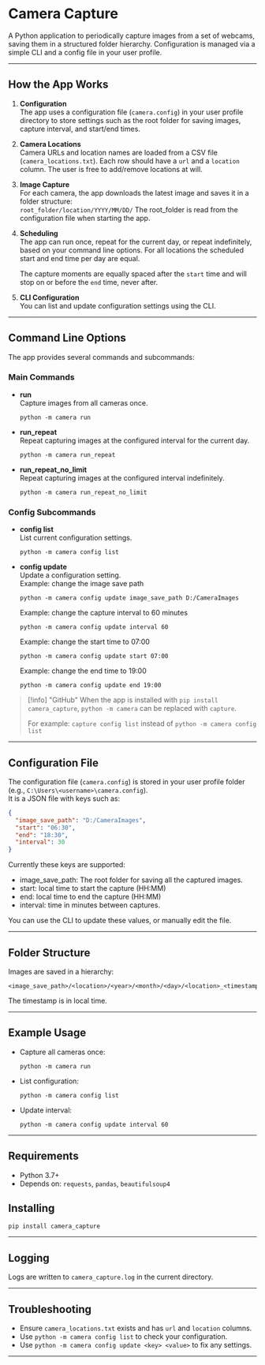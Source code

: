 # Camera Capture

A Python application to periodically capture images from a set of webcams, saving them in a structured folder hierarchy. Configuration is managed via a simple CLI and a config file in your user profile.

---

## How the App Works

1. **Configuration**  
   The app uses a configuration file (`camera.config`) in your user profile directory to store settings such as the root folder for saving images, capture interval, and start/end times.

2. **Camera Locations**  
   Camera URLs and location names are loaded from a CSV file (`camera_locations.txt`). Each row should have a `url` and a `location` column. The user is free to add/remove locations at will.

3. **Image Capture**  
   For each camera, the app downloads the latest image and saves it in a folder structure:  
   `root_folder/location/YYYY/MM/DD/`
   The root_folder is read from the configuration file when starting the app.

4. **Scheduling**  
   The app can run once, repeat for the current day, or repeat indefinitely, based on your command line options. For all locations the scheduled start and end time per day are equal.

   The capture moments are equally spaced after the `start` time and will stop
   on or before the `end` time, never after.

5. **CLI Configuration**  
   You can list and update configuration settings using the CLI.

---

## Command Line Options

The app provides several commands and subcommands:

### Main Commands

- **run**  
  Capture images from all cameras once.

  ```
  python -m camera run
  ```

- **run_repeat**  
  Repeat capturing images at the configured interval for the current day.

  ```
  python -m camera run_repeat
  ```

- **run_repeat_no_limit**  
  Repeat capturing images at the configured interval indefinitely.
  ```
  python -m camera run_repeat_no_limit
  ```

### Config Subcommands

- **config list**  
  List current configuration settings.

  ```
  python -m camera config list
  ```

- **config update <key> <value>**  
  Update a configuration setting.  
  Example: change the image save path
  ```
  python -m camera config update image_save_path D:/CameraImages
  ```
  Example: change the capture interval to 60 minutes
  ```
  python -m camera config update interval 60
  ```
  Example: change the start time to 07:00
  ```
  python -m camera config update start 07:00
  ```
  Example: change the end time to 19:00
  ```
  python -m camera config update end 19:00
  ```

> [!info] "GitHub"
> When the app is installed with `pip install camera_capture`, `python -m camera` can be replaced with `capture`.
>
> For example:
> `capture config list` instead of `python -m camera config list`

---

## Configuration File

The configuration file (`camera.config`) is stored in your user profile folder (e.g., `C:\Users\<username>\camera.config`).  
It is a JSON file with keys such as:

```json
{
  "image_save_path": "D:/CameraImages",
  "start": "06:30",
  "end": "18:30",
  "interval": 30
}
```

Currently these keys are supported:

- image_save_path: The root folder for saving all the captured images.
- start: local time to start the capture (HH:MM)
- end: local time to end the capture (HH:MM)
- interval: time in minutes between captures.

You can use the CLI to update these values, or manually edit the file.

---

## Folder Structure

Images are saved in a hierarchy:

```
<image_save_path>/<location>/<year>/<month>/<day>/<location>_<timestamp>.jpg
```

The timestamp is in local time.

---

## Example Usage

- Capture all cameras once:

  ```
  python -m camera run
  ```

- List configuration:

  ```
  python -m camera config list
  ```

- Update interval:
  ```
  python -m camera config update interval 60
  ```

---

## Requirements

- Python 3.7+
- Depends on: `requests`, `pandas`, `beautifulsoup4`

## Installing

```
pip install camera_capture
```

---

## Logging

Logs are written to `camera_capture.log` in the current directory.

---

## Troubleshooting

- Ensure `camera_locations.txt` exists and has `url` and `location` columns.
- Use `python -m camera config list` to check your configuration.
- Use `python -m camera config update <key> <value>` to fix any settings.

---
